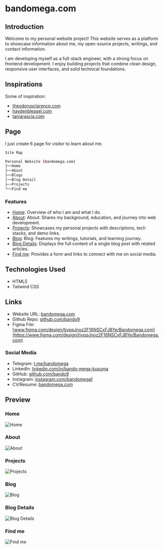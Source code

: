 # bandomega.com

## Introduction

Welcome to my personal website project! This website serves as a platform to showcase information about me, my open-source projects, writings, and contact information.

I am developing myself as a full-stack engineer, with a strong focus on frontend development. I enjoy building projects that combine clean design, responsive user interfaces, and solid technical foundations.

## Inspirations

Some of inspiration:

- [theodorusclarence.com](https://www.theodorusclarence.com/)
- [haydenbleasel.com](https://www.haydenbleasel.com/)
- [taniarascia.com](https://www.taniarascia.com/)

## Page

I just create 6 page for visitor to learn about me.

```bash
Site Map

Personal Website (bandomega.com)
├──Home
├──About
├──Blogs
│──Blog Detail
├──Projects
└──Find me
```

### Features

- [Home](#home): Overview of who I am and what I do.
- [About](#blog): About: Shares my background, education, and journey into web development.
- [Projects](#projects): Showcases my personal projects with descriptions, tech stacks, and demo links.
- [Blog](#blog): Blog: Features my writings, tutorials, and learning journey.
- [Blog Details](#blog-details): Displays the full content of a single blog post with related articles.
- [Find me](#find-me): Provides a form and links to connect with me on social media.

## Technologies Used

- HTML5
- Tailwind CSS

## Links

- Website URL: [bandomega.com](www.bandomega.com)
- Github Repo: [github.com/bando9](https://github.com/bando9/bandomega.com)
- Figma File: [www.figma.com/design/tjvpqJnoz2F16NSCxFJBYe/Bandomega.com](https://www.figma.com/design/tjvpqJnoz2F16NSCxFJBYe/Bandomega.com)

### Social Media

- Telegram: [t.me/bandomega](t.me/bandomega)
- LinkedIn: [linkedin.com/in/bando-mega-kusuma](https://www.linkedin.com/in/bando-mega-kusuma)
- GitHub: [github.com/bando9](https://www.github.com/bando9)
- Instagram: [instagram.com/bandomega1](https://www.instagram.com/bandomega1)
- CV/Resume: [bandomega.com](https://www.bandomega.com)

## Preview

### Home

![Home](./images/home.jpg)

### About

![About](./images/about.jpg)

### Projects

![Projects](./images/projects.jpg)

### Blog

![Blog](./images/blog.jpg)

### Blog Details

![Blog Details](./images/blog-details.jpg)

### Find me

![Find me](./images/contact.jpg)
